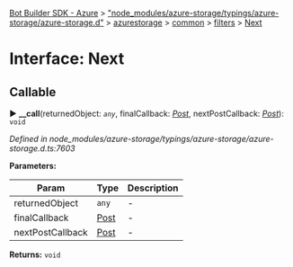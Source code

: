 [Bot Builder SDK - Azure](../README.md) > ["node_modules/azure-storage/typings/azure-storage/azure-storage.d"](../modules/_node_modules_azure_storage_typings_azure_storage_azure_storage_d_.md) > [azurestorage](../modules/_node_modules_azure_storage_typings_azure_storage_azure_storage_d_.azurestorage.md) > [common](../modules/_node_modules_azure_storage_typings_azure_storage_azure_storage_d_.azurestorage.common.md) > [filters](../modules/_node_modules_azure_storage_typings_azure_storage_azure_storage_d_.azurestorage.common.filters.md) > [Next](../interfaces/_node_modules_azure_storage_typings_azure_storage_azure_storage_d_.azurestorage.common.filters.next.md)



# Interface: Next

## Callable
► **__call**(returnedObject: *`any`*, finalCallback: *[Post](_node_modules_azure_storage_typings_azure_storage_azure_storage_d_.azurestorage.common.filters.post.md)*, nextPostCallback: *[Post](_node_modules_azure_storage_typings_azure_storage_azure_storage_d_.azurestorage.common.filters.post.md)*): `void`



*Defined in node_modules/azure-storage/typings/azure-storage/azure-storage.d.ts:7603*



**Parameters:**

| Param | Type | Description |
| ------ | ------ | ------ |
| returnedObject | `any`   |  - |
| finalCallback | [Post](_node_modules_azure_storage_typings_azure_storage_azure_storage_d_.azurestorage.common.filters.post.md)   |  - |
| nextPostCallback | [Post](_node_modules_azure_storage_typings_azure_storage_azure_storage_d_.azurestorage.common.filters.post.md)   |  - |





**Returns:** `void`





